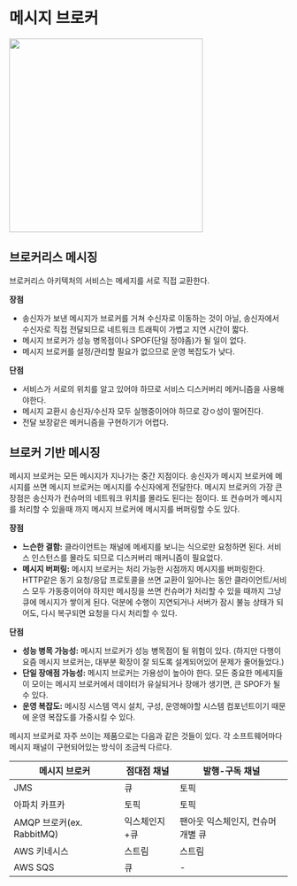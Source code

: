 # 메시지 브로커

<img src="https://user-images.githubusercontent.com/81006587/212675206-3a444b18-3e16-454a-a54b-a67b21e7d2fb.png" height=350px>

## 브로커리스 메시징

브로커리스 아키텍처의 서비스는 메세지를 서로 직접 교환한다.

**장점**
- 송신자가 보낸 메시지가 브로커를 거쳐 수신자로 이동하는 것이 아닐, 송신자에서 수신자로 직접 전달되므로 네트워크 트래픽이 가볍고 지연 시간이 짧다.
- 메시지 브로커가 성능 병목점이나 SPOF(단일 정야좀)가 될 일이 없다.
- 메시지 브로커를 설정/관리할 필요가 없으므로 운영 복잡도가 낮다.

**단점**
- 서비스가 서로의 위치를 알고 있어야 하므로 서비스 디스커버리 메커니즘을 사용해야한다.
- 메시지 교환시 송신자/수신자 모두 실행중이어야 하므로 강ㅇ성이 떨어진다.
- 전달 보장같은 메커니즘을 구현하기가 어렵다.

## 브로커 기반 메시징

메시지 브로커는 모든 메시지가 지나가는 중간 지점이다. 송신자가 메시지 브로커에 메시지를 쓰면 메시지 브로커는 메시지를 수신자에게 전달한다. 메시지 브로커의 가장 큰 장점은 송신자가 컨슈머의 네트워크 위치를 몰라도 된다는 점이다. 또 컨슈머가 메시지를 처리할 수 있을때 까지 메시지 브로커에 메시지를 버퍼링할 수도 있다.

**장점**
- **느슨한 결함:** 클라이언트는 채널에 메세지를 보니는 식으로만 요청하면 된다. 서비스 인스턴스를 몰라도 되므로 디스커버리 매커니즘이 필요없다.
- **메시지 버퍼링:** 메시지 브로커는 처리 가능한 시점까지 메시지를 버퍼링한다. HTTP같은 동기 요청/응답 프로토콜을 쓰면 교환이 일어나는 동안 클라이언트/서비스 모두 가동중이어야 하지만 메시징을 쓰면 컨슈머가 처리할 수 있을 때까지 그냥 큐에 메시지가 쌓이게 된다. 덕분에 수행이 지연되거나 서버가 잠시 불능 상태가 되어도, 다시 복구되면 요청을 다시 처리할 수 있다.

**단점**
- **성능 병목 가능성:** 메시지 브로커가 성능 병목점이 될 위험이 있다. (하지만 다행이 요즘 메시지 브로커는, 대부분 확장이 잘 되도록 설계되어있어 문제가 줄어들었다.)
- **단일 장애점 가능성:** 메시지 브로커는 가용성이 높아야 한다. 모든 중요한 메세지들이 모이는 메시지 브로커에서 데이터가 유실되거나 장애가 생기면, 큰 SPOF가 될 수 있다.
- **운영 복잡도:** 메시징 시스템 역시 설치, 구성, 운영해야할 시스템 컴포넌트이기 때문에 운영 복잡도를 가중시킬 수 있다.

메시지 브로커로 자주 쓰이는 제품으로는 다음과 같은 것들이 있다. 각 소프트웨어마다 메시지 패널이 구현되어있는 방식이 조금씩 다르다.

|메시지 브로커|점대점 채널|발행-구독 채널|
|-|-|-|
|JMS|큐|토픽|
|아파치 카프카|토픽|토픽|
|AMQP 브로커(ex. RabbitMQ)|익스체인지+큐|팬아웃 익스체인지, 컨슈머 개별 큐|
|AWS 키네시스|스트림|스트림|
|AWS SQS|큐|-|